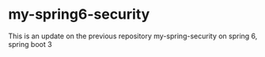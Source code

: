 # my-spring6-security
This is an update on the previous repository my-spring-security on spring 6, spring boot 3
